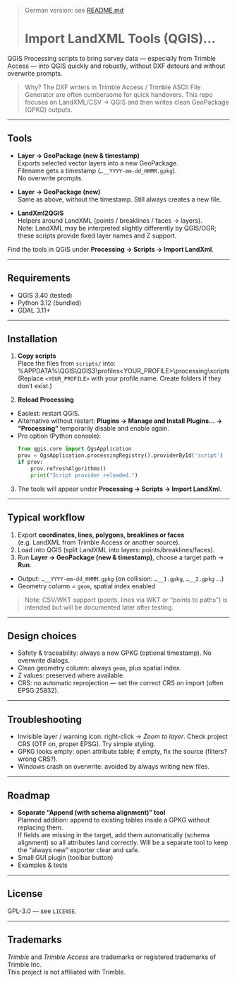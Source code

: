> German version: see [README.md](README.md)
> # Import LandXML Tools (QGIS)...

QGIS Processing scripts to bring survey data — especially from Trimble Access — into QGIS quickly and robustly, without DXF detours and without overwrite prompts.

> Why? The DXF writers in Trimble Access / Trimble ASCII File Generator are often cumbersome for quick handovers. This repo focuses on LandXML/CSV → QGIS and then writes clean GeoPackage (GPKG) outputs.

---

## Tools

- **Layer → GeoPackage (new & timestamp)**  
  Exports selected vector layers into a new GeoPackage.  
  Filename gets a timestamp (`…__YYYY-mm-dd_HHMM.gpkg`).  
  No overwrite prompts.

- **Layer → GeoPackage (new)**  
  Same as above, without the timestamp. Still always creates a new file.

- **LandXml2QGIS**  
  Helpers around LandXML (points / breaklines / faces → layers).  
  Note: LandXML may be interpreted slightly differently by QGIS/OGR; these scripts provide fixed layer names and Z support.

Find the tools in QGIS under **Processing → Scripts → Import LandXml**.

---

## Requirements

- QGIS 3.40 (tested)  
- Python 3.12 (bundled)  
- GDAL 3.11+

---

## Installation

1. **Copy scripts**  
   Place the files from `scripts/` into: %APPDATA%\QGIS\QGIS3\profiles<YOUR_PROFILE>\processing\scripts\
   (Replace `<YOUR_PROFILE>` with your profile name. Create folders if they don’t exist.)

2. **Reload Processing**  
- Easiest: restart QGIS.  
- Alternative without restart: **Plugins → Manage and Install Plugins… → “Processing”** temporarily disable and enable again.  
- Pro option (Python console):
  ```python
  from qgis.core import QgsApplication
  prov = QgsApplication.processingRegistry().providerById('script')
  if prov:
      prov.refreshAlgorithms()
      print("Script provider reloaded.")
  ```

3. The tools will appear under **Processing → Scripts → Import LandXml**.

---

## Typical workflow

1. Export **coordinates, lines, polygons, breaklines or faces**  
(e.g. LandXML from Trimble Access or another source).
2. Load into QGIS (split LandXML into layers: points/breaklines/faces).
3. Run **Layer → GeoPackage (new & timestamp)**, choose a target path → **Run**.  
- Output: `…__YYYY-mm-dd_HHMM.gpkg` (on collision: `…__1.gpkg`, `…__2.gpkg` …)  
- Geometry column = `geom`, spatial index enabled

> Note: CSV/WKT support (points, lines via WKT or “points to paths”) is intended but will be documented later after testing.

---

## Design choices

- Safety & traceability: always a new GPKG (optional timestamp). No overwrite dialogs.  
- Clean geometry column: always `geom`, plus spatial index.  
- Z values: preserved where available.  
- CRS: no automatic reprojection — set the correct CRS on import (often EPSG:25832).

---

## Troubleshooting

- Invisible layer / warning icon: right-click → *Zoom to layer*. Check project CRS (OTF on, proper EPSG). Try simple styling.  
- GPKG looks empty: open attribute table; if empty, fix the source (filters? wrong CRS?).  
- Windows crash on overwrite: avoided by always writing new files.

---

## Roadmap

- **Separate “Append (with schema alignment)” tool**  
Planned addition: append to existing tables inside a GPKG without replacing them.  
If fields are missing in the target, add them automatically (schema alignment) so all attributes land correctly. Will be a separate tool to keep the “always new” exporter clear and safe.
- Small GUI plugin (toolbar button)  
- Examples & tests

---

## License

GPL-3.0 — see `LICENSE`.

---

## Trademarks

*Trimble* and *Trimble Access* are trademarks or registered trademarks of Trimble Inc.  
This project is not affiliated with Trimble.




